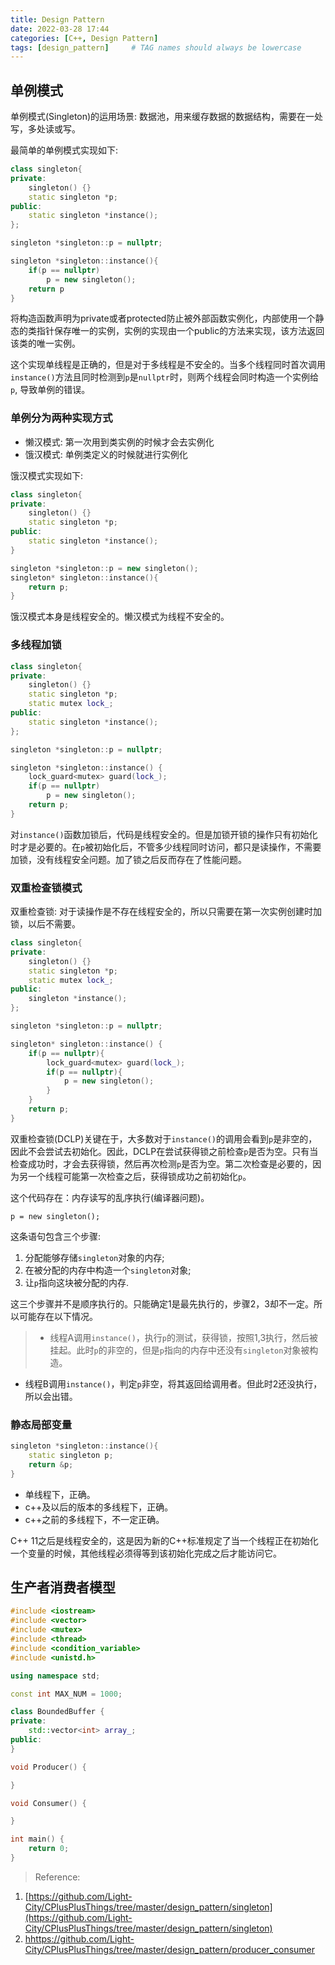 ```yaml
---
title: Design Pattern
date: 2022-03-28 17:44
categories: [C++, Design Pattern]
tags: [design_pattern]     # TAG names should always be lowercase
---
```


## 单例模式
单例模式(Singleton)的运用场景: 数据池，用来缓存数据的数据结构，需要在一处写，多处读或写。

最简单的单例模式实现如下:
``` c++
class singleton{
private:
	singleton() {}
	static singleton *p;
public:
	static singleton *instance();
};

singleton *singleton::p = nullptr;

singleton *singleton::instance(){
	if(p == nullptr)
		p = new singleton();
	return p
}
```
将构造函数声明为private或者protected防止被外部函数实例化，内部使用一个静态的类指针保存唯一的实例，实例的实现由一个public的方法来实现，该方法返回该类的唯一实例。

这个实现单线程是正确的，但是对于多线程是不安全的。当多个线程同时首次调用`instance()`方法且同时检测到`p`是`nullptr`时，则两个线程会同时构造一个实例给`p`, 导致单例的错误。

### 单例分为两种实现方式
* 懒汉模式: 第一次用到类实例的时候才会去实例化
* 饿汉模式: 单例类定义的时候就进行实例化

饿汉模式实现如下:
```c++
class singleton{
private:
	singleton() {}
	static singleton *p;
public:
	static singleton *instance();
}

singleton *singleton::p = new singleton();
singleton* singleton::instance(){
	return p;
}
```
饿汉模式本身是线程安全的。懒汉模式为线程不安全的。

### 多线程加锁
```c++
class singleton{
private:
	singleton() {}
	static singleton *p;
	static mutex lock_;
public:
	static singleton *instance();
};

singleton *singleton::p = nullptr;

singleton *singleton::instance() {
	lock_guard<mutex> guard(lock_);
	if(p == nullptr)
		p = new singleton();
	return p;
}

```
对`instance()`函数加锁后，代码是线程安全的。但是加锁开锁的操作只有初始化时才是必要的。在`p`被初始化后，不管多少线程同时访问，都只是读操作，不需要加锁，没有线程安全问题。加了锁之后反而存在了性能问题。

### 双重检查锁模式
双重检查锁: 对于读操作是不存在线程安全的，所以只需要在第一次实例创建时加锁，以后不需要。
``` c++
class singleton{
private:
	singleton() {}
	static singleton *p;
	static mutex lock_;
public:
	singleton *instance();
};

singleton *singleton::p = nullptr;

singleton* singleton::instance() {
	if(p == nullptr){
		lock_guard<mutex> guard(lock_);
		if(p == nullptr){
			p = new singleton();
		}
	}
	return p;
}
```
双重检查锁(DCLP)关键在于，大多数对于`instance()`的调用会看到`p`是非空的，因此不会尝试去初始化。因此，DCLP在尝试获得锁之前检查`p`是否为空。只有当检查成功时，才会去获得锁，然后再次检测`p`是否为空。第二次检查是必要的，因为另一个线程可能第一次检查之后，获得锁成功之前初始化`p`。

这个代码存在：内存读写的乱序执行(编译器问题)。

`p = new singleton();`

这条语句包含三个步骤:
1. 分配能够存储`singleton`对象的内存;
2. 在被分配的内存中构造一个`singleton`对象;
3. 让`p`指向这块被分配的内存.

这三个步骤并不是顺序执行的。只能确定1是最先执行的，步骤2，3却不一定。所以可能存在以下情况。
> * 线程A调用`instance()`，执行`p`的测试，获得锁，按照1,3执行，然后被挂起。此时`p`的非空的，但是`p`指向的内存中还没有`singleton`对象被构造。
* 线程B调用`instance()`，判定`p`非空，将其返回给调用者。但此时2还没执行，所以会出错。

### 静态局部变量
```c++
singleton *singleton::instance(){
	static singleton p;
	return &p;
}
```
* 单线程下，正确。
* c++及以后的版本的多线程下，正确。
* c++之前的多线程下，不一定正确。

C++ 11之后是线程安全的，这是因为新的C++标准规定了当一个线程正在初始化一个变量的时候，其他线程必须得等到该初始化完成之后才能访问它。

## 生产者消费者模型
```c++
#include <iostream>
#include <vector>
#include <mutex>
#include <thread>
#include <condition_variable>
#include <unistd.h>

using namespace std;

const int MAX_NUM = 1000;

class BoundedBuffer {
private:
	std::vector<int> array_;
public:
}

void Producer() {

}

void Consumer() {

}

int main() {
	return 0;
}

```


> Reference: 
1. [https://github.com/Light-City/CPlusPlusThings/tree/master/design_pattern/singleton](https://github.com/Light-City/CPlusPlusThings/tree/master/design_pattern/singleton)
2. [hhttps://github.com/Light-City/CPlusPlusThings/tree/master/design_pattern/producer_consumer](https://github.com/Light-City/CPlusPlusThings/blob/master/design_pattern/producer_consumer/producer_consumer.cpp)
